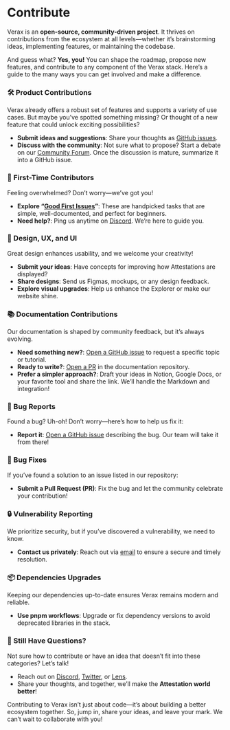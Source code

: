 # Contribute

Verax is an **open-source, community-driven project**. It thrives on contributions from the ecosystem at all levels—whether it’s brainstorming ideas, implementing features, or maintaining the codebase.

And guess what? **Yes, you!** You can shape the roadmap, propose new features, and contribute to any component of the Verax stack. Here’s a guide to the many ways you can get involved and make a difference.

### 🛠️ Product Contributions

Verax already offers a robust set of features and supports a variety of use cases. But maybe you’ve spotted something missing? Or thought of a new feature that could unlock exciting possibilities?

* **Submit ideas and suggestions**: Share your thoughts as [GitHub issues](https://github.com/Consensys/linea-attestation-registry/issues/new/choose).
* **Discuss with the community**: Not sure what to propose? Start a debate on our [Community Forum](https://community.ver.ax/). Once the discussion is mature, summarize it into a GitHub issue.

### 🚀 First-Time Contributors

Feeling overwhelmed? Don’t worry—we’ve got you!

* **Explore “**[**Good First Issues**](https://github.com/Consensys/linea-attestation-registry/issues?q=is%3Aopen+is%3Aissue+label%3A%22Good+first+issue%22)**”**: These are handpicked tasks that are simple, well-documented, and perfect for beginners.
* **Need help?**: Ping us anytime on [Discord](https://discord.gg/VCdTuxCJ). We’re here to guide you.

### 🎨 Design, UX, and UI

Great design enhances usability, and we welcome your creativity!

* **Submit your ideas**: Have concepts for improving how Attestations are displayed?
* **Share designs**: Send us Figmas, mockups, or any design feedback.
* **Explore visual upgrades**: Help us enhance the Explorer or make our website shine.

### 📚 Documentation Contributions

Our documentation is shaped by community feedback, but it’s always evolving.

* **Need something new?**: [Open a GitHub issue](https://github.com/Consensys/verax-documentation/issues/new) to request a specific topic or tutorial.
* **Ready to write?**: [Open a PR](https://github.com/Consensys/linea-attestation-registry/pulls) in the documentation repository.
* **Prefer a simpler approach?**: Draft your ideas in Notion, Google Docs, or your favorite tool and share the link. We’ll handle the Markdown and integration!

### 🐛 Bug Reports

Found a bug? Uh-oh! Don’t worry—here’s how to help us fix it:

* **Report it**: [Open a GitHub issue](https://github.com/Consensys/linea-attestation-registry/issues/new/choose) describing the bug. Our team will take it from there!

### 🔧 Bug Fixes

If you’ve found a solution to an issue listed in our repository:

* **Submit a Pull Request (PR)**: Fix the bug and let the community celebrate your contribution!

### 🔒 Vulnerability Reporting

We prioritize security, but if you’ve discovered a vulnerability, we need to know.

* **Contact us privately**: Reach out via [email](mailto:alain.nicolas@consensys.net) to ensure a secure and timely resolution.

### 📦 Dependencies Upgrades

Keeping our dependencies up-to-date ensures Verax remains modern and reliable.

* **Use pnpm workflows**: Upgrade or fix dependency versions to avoid deprecated libraries in the stack.

### 💬 Still Have Questions?

Not sure how to contribute or have an idea that doesn’t fit into these categories? Let’s talk!

* Reach out on [Discord](https://discord.gg/VCdTuxCJ), [Twitter](https://x.com/VeraxRegistry), or [Lens](https://share.lens.xyz/u/lens/verax).
* Share your thoughts, and together, we’ll make the **Attestation world better**!

Contributing to Verax isn’t just about code—it’s about building a better ecosystem together. So, jump in, share your ideas, and leave your mark. We can’t wait to collaborate with you!
